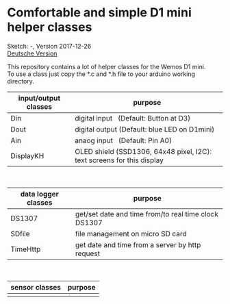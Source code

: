 # Comfortable and simple D1 mini helper classes
Sketch: -, Version 2017-12-26   
[Deutsche Version](./LIESMICH.md "Deutsche Version")   

This repository contains a lot of helper classes for the Wemos D1 mini.    
To use a class just copy the *.c and *.h file to your arduino working directory.

| input/output classes  | purpose                             |
| --------------------- | ---------------------------------------------------- |
| Din                   | digital input &nbsp; (Default: Button at D3)         |
| Dout                  | digital output (Default: blue LED on D1mini) &nbsp;  |
| Ain                   | anaog input &nbsp; (Default: Pin A0)                 |
| DisplayKH             | OLED shield (SSD1306, 64x48 pixel, I2C): text screens for this display |

&nbsp;    

| data logger classes   | purpose                                              |
| --------------------- | ---------------------------------------------------- |
| DS1307                | get/set date and time from/to real time clock DS1307 |
| SDfile                | file management on micro SD card                     |
| TimeHttp              | get date and time from a server by http request      |

&nbsp;    
   
| sensor classes        | purpose                                       |
| --------------------- | --------------------------------------------- |
|                       |     |
